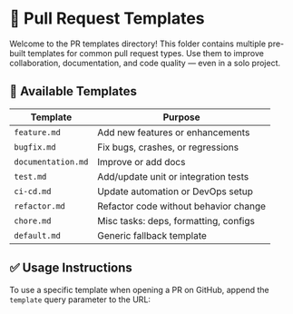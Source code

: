 # 📁 Pull Request Templates

Welcome to the PR templates directory! This folder contains multiple pre-built templates for common pull request types. Use them to improve collaboration, documentation, and code quality — even in a solo project.

## 🧾 Available Templates

| Template        | Purpose                                |
|-----------------|----------------------------------------|
| `feature.md`     | Add new features or enhancements       |
| `bugfix.md`      | Fix bugs, crashes, or regressions      |
| `documentation.md` | Improve or add docs                  |
| `test.md`        | Add/update unit or integration tests   |
| `ci-cd.md`       | Update automation or DevOps setup      |
| `refactor.md`    | Refactor code without behavior change  |
| `chore.md`       | Misc tasks: deps, formatting, configs  |
| `default.md`     | Generic fallback template              |

## ✅ Usage Instructions

To use a specific template when opening a PR on GitHub, append the `template` query parameter to the URL:

